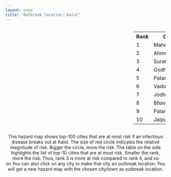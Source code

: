 ```yaml
---
layout: page
title: "Outbreak location: Kalol"
---
```

<div style="width: 100%; overflow: auto;">
<div style="width: 75%; float: left;">
<div id="mapid">
<script src="https://buda-magenta.github.io/hazard_map/load_map.js"></script>

<script>
var marker_outbreak = L.marker([22.610318, 73.461706],{"autoPan": true}).addTo(map); marker_outbreak.bindTooltip("Kalol").openTooltip();

var circle_1 = L.circle([23.666667, 72.500000], {"pane": "markerPane", "color": "red", "fill": true, "fillOpacity": 0.2, "fillRule": "evenodd", "lineCap": "round", "lineJoin": "round", "opacity": 1.0, "radius": 114060, "stroke": true, "weight": 3}).addTo(map);
circle_1.bindTooltip("Mahesana<br>rank: 1<br>hazard index: 0.114061")
circle_1.bindPopup('<a href="https://buda-magenta.github.io/hazard_map/Mahesana">Mahesana</a>')

var circle_2 = L.circle([23.021624, 72.579707], {"pane": "markerPane", "color": "red", "fill": true, "fillOpacity": 0.2, "fillRule": "evenodd", "lineCap": "round", "lineJoin": "round", "opacity": 1.0, "radius": 70563, "stroke": true, "weight": 3}).addTo(map);
circle_2.bindTooltip("Ahmedabad<br>rank: 2<br>hazard index: 0.070564")
circle_2.bindPopup('<a href="https://buda-magenta.github.io/hazard_map/Ahmedabad">Ahmedabad</a>')

var circle_3 = L.circle([21.170200, 72.831100], {"pane": "markerPane", "color": "red", "fill": true, "fillOpacity": 0.2, "fillRule": "evenodd", "lineCap": "round", "lineJoin": "round", "opacity": 1.0, "radius": 42629, "stroke": true, "weight": 3}).addTo(map);
circle_3.bindTooltip("Surat<br>rank: 3<br>hazard index: 0.042630")
circle_3.bindPopup('<a href="https://buda-magenta.github.io/hazard_map/Surat">Surat</a>')

var circle_4 = L.circle([22.778500, 73.624516], {"pane": "markerPane", "color": "red", "fill": true, "fillOpacity": 0.2, "fillRule": "evenodd", "lineCap": "round", "lineJoin": "round", "opacity": 1.0, "radius": 36085, "stroke": true, "weight": 3}).addTo(map);
circle_4.bindTooltip("Godhra<br>rank: 4<br>hazard index: 0.036085")
circle_4.bindPopup('<a href="https://buda-magenta.github.io/hazard_map/Godhra">Godhra</a>')

var circle_5 = L.circle([23.774057, 71.683735], {"pane": "markerPane", "color": "red", "fill": true, "fillOpacity": 0.2, "fillRule": "evenodd", "lineCap": "round", "lineJoin": "round", "opacity": 1.0, "radius": 35028, "stroke": true, "weight": 3}).addTo(map);
circle_5.bindTooltip("Patan<br>rank: 5<br>hazard index: 0.035028")
circle_5.bindPopup('<a href="https://buda-magenta.github.io/hazard_map/Patan">Patan</a>')

var circle_6 = L.circle([22.297314, 73.194257], {"pane": "markerPane", "color": "red", "fill": true, "fillOpacity": 0.2, "fillRule": "evenodd", "lineCap": "round", "lineJoin": "round", "opacity": 1.0, "radius": 15923, "stroke": true, "weight": 3}).addTo(map);
circle_6.bindTooltip("Vadodara<br>rank: 6<br>hazard index: 0.015924")
circle_6.bindPopup('<a href="https://buda-magenta.github.io/hazard_map/Vadodara">Vadodara</a>')

var circle_7 = L.circle([26.296772, 73.035143], {"pane": "markerPane", "color": "red", "fill": true, "fillOpacity": 0.2, "fillRule": "evenodd", "lineCap": "round", "lineJoin": "round", "opacity": 1.0, "radius": 7545, "stroke": true, "weight": 3}).addTo(map);
circle_7.bindTooltip("Jodhpur<br>rank: 7<br>hazard index: 0.007545")
circle_7.bindPopup('<a href="https://buda-magenta.github.io/hazard_map/Jodhpur">Jodhpur</a>')

var circle_8 = L.circle([21.771884, 72.141645], {"pane": "markerPane", "color": "red", "fill": true, "fillOpacity": 0.2, "fillRule": "evenodd", "lineCap": "round", "lineJoin": "round", "opacity": 1.0, "radius": 5437, "stroke": true, "weight": 3}).addTo(map);
circle_8.bindTooltip("Bhavnagar<br>rank: 8<br>hazard index: 0.005437")
circle_8.bindPopup('<a href="https://buda-magenta.github.io/hazard_map/Bhavnagar">Bhavnagar</a>')

var circle_9 = L.circle([24.170979, 72.436638], {"pane": "markerPane", "color": "red", "fill": true, "fillOpacity": 0.2, "fillRule": "evenodd", "lineCap": "round", "lineJoin": "round", "opacity": 1.0, "radius": 5376, "stroke": true, "weight": 3}).addTo(map);
circle_9.bindTooltip("Palanpur<br>rank: 9<br>hazard index: 0.005376")
circle_9.bindPopup('<a href="https://buda-magenta.github.io/hazard_map/Palanpur">Palanpur</a>')

var circle_10 = L.circle([26.915458, 75.818982], {"pane": "markerPane", "color": "red", "fill": true, "fillOpacity": 0.2, "fillRule": "evenodd", "lineCap": "round", "lineJoin": "round", "opacity": 1.0, "radius": 4077, "stroke": true, "weight": 3}).addTo(map);
circle_10.bindTooltip("Jaipur<br>rank: 10<br>hazard index: 0.004077")
circle_10.bindPopup('<a href="https://buda-magenta.github.io/hazard_map/Jaipur">Jaipur</a>')

var circle_11 = L.circle([19.075990, 72.877393], {"pane": "markerPane", "color": "red", "fill": true, "fillOpacity": 0.2, "fillRule": "evenodd", "lineCap": "round", "lineJoin": "round", "opacity": 1.0, "radius": 3006, "stroke": true, "weight": 3}).addTo(map);
circle_11.bindTooltip("Mumbai<br>rank: 11<br>hazard index: 0.003007")
circle_11.bindPopup('<a href="https://buda-magenta.github.io/hazard_map/Mumbai">Mumbai</a>')

var circle_12 = L.circle([23.480592, 74.917790], {"pane": "markerPane", "color": "red", "fill": true, "fillOpacity": 0.2, "fillRule": "evenodd", "lineCap": "round", "lineJoin": "round", "opacity": 1.0, "radius": 2992, "stroke": true, "weight": 3}).addTo(map);
circle_12.bindTooltip("Ratlam<br>rank: 12<br>hazard index: 0.002993")
circle_12.bindPopup('<a href="https://buda-magenta.github.io/hazard_map/Ratlam">Ratlam</a>')

var circle_13 = L.circle([22.305199, 70.802833], {"pane": "markerPane", "color": "red", "fill": true, "fillOpacity": 0.2, "fillRule": "evenodd", "lineCap": "round", "lineJoin": "round", "opacity": 1.0, "radius": 2707, "stroke": true, "weight": 3}).addTo(map);
circle_13.bindTooltip("Rajkot<br>rank: 13<br>hazard index: 0.002707")
circle_13.bindPopup('<a href="https://buda-magenta.github.io/hazard_map/Rajkot">Rajkot</a>')

var circle_14 = L.circle([22.720362, 75.868200], {"pane": "markerPane", "color": "red", "fill": true, "fillOpacity": 0.2, "fillRule": "evenodd", "lineCap": "round", "lineJoin": "round", "opacity": 1.0, "radius": 2334, "stroke": true, "weight": 3}).addTo(map);
circle_14.bindTooltip("Indore<br>rank: 14<br>hazard index: 0.002335")
circle_14.bindPopup('<a href="https://buda-magenta.github.io/hazard_map/Indore">Indore</a>')

var circle_15 = L.circle([22.689507, 72.871520], {"pane": "markerPane", "color": "red", "fill": true, "fillOpacity": 0.2, "fillRule": "evenodd", "lineCap": "round", "lineJoin": "round", "opacity": 1.0, "radius": 2124, "stroke": true, "weight": 3}).addTo(map);
circle_15.bindTooltip("Nadiad<br>rank: 15<br>hazard index: 0.002124")
circle_15.bindPopup('<a href="https://buda-magenta.github.io/hazard_map/Nadiad">Nadiad</a>')

var circle_16 = L.circle([23.223288, 72.649227], {"pane": "markerPane", "color": "red", "fill": true, "fillOpacity": 0.2, "fillRule": "evenodd", "lineCap": "round", "lineJoin": "round", "opacity": 1.0, "radius": 2058, "stroke": true, "weight": 3}).addTo(map);
circle_16.bindTooltip("Gandhinagar<br>rank: 16<br>hazard index: 0.002059")
circle_16.bindPopup('<a href="https://buda-magenta.github.io/hazard_map/Gandhinagar">Gandhinagar</a>')

var circle_17 = L.circle([22.558499, 72.962563], {"pane": "markerPane", "color": "red", "fill": true, "fillOpacity": 0.2, "fillRule": "evenodd", "lineCap": "round", "lineJoin": "round", "opacity": 1.0, "radius": 1921, "stroke": true, "weight": 3}).addTo(map);
circle_17.bindTooltip("Anand<br>rank: 17<br>hazard index: 0.001922")
circle_17.bindPopup('<a href="https://buda-magenta.github.io/hazard_map/Anand">Anand</a>')

var circle_18 = L.circle([28.651718, 77.221939], {"pane": "markerPane", "color": "red", "fill": true, "fillOpacity": 0.2, "fillRule": "evenodd", "lineCap": "round", "lineJoin": "round", "opacity": 1.0, "radius": 1873, "stroke": true, "weight": 3}).addTo(map);
circle_18.bindTooltip("Delhi<br>rank: 18<br>hazard index: 0.001873")
circle_18.bindPopup('<a href="https://buda-magenta.github.io/hazard_map/Delhi">Delhi</a>')

var circle_19 = L.circle([25.604091, 73.415609], {"pane": "markerPane", "color": "red", "fill": true, "fillOpacity": 0.2, "fillRule": "evenodd", "lineCap": "round", "lineJoin": "round", "opacity": 1.0, "radius": 1678, "stroke": true, "weight": 3}).addTo(map);
circle_19.bindTooltip("Pali<br>rank: 19<br>hazard index: 0.001678")
circle_19.bindPopup('<a href="https://buda-magenta.github.io/hazard_map/Pali">Pali</a>')

var circle_20 = L.circle([22.750000, 71.666667], {"pane": "markerPane", "color": "red", "fill": true, "fillOpacity": 0.2, "fillRule": "evenodd", "lineCap": "round", "lineJoin": "round", "opacity": 1.0, "radius": 1664, "stroke": true, "weight": 3}).addTo(map);
circle_20.bindTooltip("Surendranagar<br>rank: 20<br>hazard index: 0.001664")
circle_20.bindPopup('<a href="https://buda-magenta.github.io/hazard_map/Surendranagar">Surendranagar</a>')

var circle_21 = L.circle([21.750000, 73.000000], {"pane": "markerPane", "color": "red", "fill": true, "fillOpacity": 0.2, "fillRule": "evenodd", "lineCap": "round", "lineJoin": "round", "opacity": 1.0, "radius": 1603, "stroke": true, "weight": 3}).addTo(map);
circle_21.bindTooltip("Bharuch<br>rank: 21<br>hazard index: 0.001604")
circle_21.bindPopup('<a href="https://buda-magenta.github.io/hazard_map/Bharuch">Bharuch</a>')

var circle_22 = L.circle([20.952407, 72.932383], {"pane": "markerPane", "color": "red", "fill": true, "fillOpacity": 0.2, "fillRule": "evenodd", "lineCap": "round", "lineJoin": "round", "opacity": 1.0, "radius": 1521, "stroke": true, "weight": 3}).addTo(map);
circle_22.bindTooltip("Navsari<br>rank: 22<br>hazard index: 0.001522")
circle_22.bindPopup('<a href="https://buda-magenta.github.io/hazard_map/Navsari">Navsari</a>')

var circle_23 = L.circle([28.015929, 73.317137], {"pane": "markerPane", "color": "red", "fill": true, "fillOpacity": 0.2, "fillRule": "evenodd", "lineCap": "round", "lineJoin": "round", "opacity": 1.0, "radius": 1510, "stroke": true, "weight": 3}).addTo(map);
circle_23.bindTooltip("Bikaner<br>rank: 23<br>hazard index: 0.001511")
circle_23.bindPopup('<a href="https://buda-magenta.github.io/hazard_map/Bikaner">Bikaner</a>')

var circle_24 = L.circle([21.365999, 74.284004], {"pane": "markerPane", "color": "red", "fill": true, "fillOpacity": 0.2, "fillRule": "evenodd", "lineCap": "round", "lineJoin": "round", "opacity": 1.0, "radius": 1365, "stroke": true, "weight": 3}).addTo(map);
circle_24.bindTooltip("Nandurbar<br>rank: 24<br>hazard index: 0.001365")
circle_24.bindPopup('<a href="https://buda-magenta.github.io/hazard_map/Nandurbar">Nandurbar</a>')

var circle_25 = L.circle([23.258486, 77.401989], {"pane": "markerPane", "color": "red", "fill": true, "fillOpacity": 0.2, "fillRule": "evenodd", "lineCap": "round", "lineJoin": "round", "opacity": 1.0, "radius": 1272, "stroke": true, "weight": 3}).addTo(map);
circle_25.bindTooltip("Bhopal<br>rank: 25<br>hazard index: 0.001272")
circle_25.bindPopup('<a href="https://buda-magenta.github.io/hazard_map/Bhopal">Bhopal</a>')

var circle_26 = L.circle([22.168600, 71.668500], {"pane": "markerPane", "color": "red", "fill": true, "fillOpacity": 0.2, "fillRule": "evenodd", "lineCap": "round", "lineJoin": "round", "opacity": 1.0, "radius": 1193, "stroke": true, "weight": 3}).addTo(map);
circle_26.bindTooltip("Botad<br>rank: 26<br>hazard index: 0.001193")
circle_26.bindPopup('<a href="https://buda-magenta.github.io/hazard_map/Botad">Botad</a>')

var circle_27 = L.circle([23.493079, 74.348402], {"pane": "markerPane", "color": "red", "fill": true, "fillOpacity": 0.2, "fillRule": "evenodd", "lineCap": "round", "lineJoin": "round", "opacity": 1.0, "radius": 1069, "stroke": true, "weight": 3}).addTo(map);
circle_27.bindTooltip("Banswara<br>rank: 27<br>hazard index: 0.001070")
circle_27.bindPopup('<a href="https://buda-magenta.github.io/hazard_map/Banswara">Banswara</a>')

var circle_28 = L.circle([23.174597, 75.785142], {"pane": "markerPane", "color": "red", "fill": true, "fillOpacity": 0.2, "fillRule": "evenodd", "lineCap": "round", "lineJoin": "round", "opacity": 1.0, "radius": 978, "stroke": true, "weight": 3}).addTo(map);
circle_28.bindTooltip("Ujjain<br>rank: 28<br>hazard index: 0.000979")
circle_28.bindPopup('<a href="https://buda-magenta.github.io/hazard_map/Ujjain">Ujjain</a>')

var circle_29 = L.circle([26.469100, 74.639000], {"pane": "markerPane", "color": "red", "fill": true, "fillOpacity": 0.2, "fillRule": "evenodd", "lineCap": "round", "lineJoin": "round", "opacity": 1.0, "radius": 929, "stroke": true, "weight": 3}).addTo(map);
circle_29.bindTooltip("Ajmer<br>rank: 29<br>hazard index: 0.000930")
circle_29.bindPopup('<a href="https://buda-magenta.github.io/hazard_map/Ajmer">Ajmer</a>')

var circle_30 = L.circle([23.160894, 79.949770], {"pane": "markerPane", "color": "red", "fill": true, "fillOpacity": 0.2, "fillRule": "evenodd", "lineCap": "round", "lineJoin": "round", "opacity": 1.0, "radius": 747, "stroke": true, "weight": 3}).addTo(map);
circle_30.bindTooltip("Jabalpur<br>rank: 30<br>hazard index: 0.000747")
circle_30.bindPopup('<a href="https://buda-magenta.github.io/hazard_map/Jabalpur">Jabalpur</a>')

var circle_31 = L.circle([23.071874, 70.131715], {"pane": "markerPane", "color": "red", "fill": true, "fillOpacity": 0.2, "fillRule": "evenodd", "lineCap": "round", "lineJoin": "round", "opacity": 1.0, "radius": 683, "stroke": true, "weight": 3}).addTo(map);
circle_31.bindTooltip("Gandhidham<br>rank: 31<br>hazard index: 0.000684")
circle_31.bindPopup('<a href="https://buda-magenta.github.io/hazard_map/Gandhidham">Gandhidham</a>')

var circle_32 = L.circle([20.432402, 73.141172], {"pane": "markerPane", "color": "red", "fill": true, "fillOpacity": 0.2, "fillRule": "evenodd", "lineCap": "round", "lineJoin": "round", "opacity": 1.0, "radius": 653, "stroke": true, "weight": 3}).addTo(map);
circle_32.bindTooltip("Valsad<br>rank: 32<br>hazard index: 0.000653")
circle_32.bindPopup('<a href="https://buda-magenta.github.io/hazard_map/Valsad">Valsad</a>')

var circle_33 = L.circle([20.843512, 75.525927], {"pane": "markerPane", "color": "red", "fill": true, "fillOpacity": 0.2, "fillRule": "evenodd", "lineCap": "round", "lineJoin": "round", "opacity": 1.0, "radius": 586, "stroke": true, "weight": 3}).addTo(map);
circle_33.bindTooltip("Jalgaon<br>rank: 33<br>hazard index: 0.000586")
circle_33.bindPopup('<a href="https://buda-magenta.github.io/hazard_map/Jalgaon">Jalgaon</a>')

var circle_34 = L.circle([12.979120, 77.591300], {"pane": "markerPane", "color": "red", "fill": true, "fillOpacity": 0.2, "fillRule": "evenodd", "lineCap": "round", "lineJoin": "round", "opacity": 1.0, "radius": 574, "stroke": true, "weight": 3}).addTo(map);
circle_34.bindTooltip("Bangalore<br>rank: 34<br>hazard index: 0.000575")
circle_34.bindPopup('<a href="https://buda-magenta.github.io/hazard_map/Bangalore">Bangalore</a>')

var circle_35 = L.circle([19.439885, 72.880383], {"pane": "markerPane", "color": "red", "fill": true, "fillOpacity": 0.2, "fillRule": "evenodd", "lineCap": "round", "lineJoin": "round", "opacity": 1.0, "radius": 569, "stroke": true, "weight": 3}).addTo(map);
circle_35.bindTooltip("Vasai<br>rank: 35<br>hazard index: 0.000569")
circle_35.bindPopup('<a href="https://buda-magenta.github.io/hazard_map/Vasai">Vasai</a>')

var circle_36 = L.circle([22.473242, 70.055210], {"pane": "markerPane", "color": "red", "fill": true, "fillOpacity": 0.2, "fillRule": "evenodd", "lineCap": "round", "lineJoin": "round", "opacity": 1.0, "radius": 378, "stroke": true, "weight": 3}).addTo(map);
circle_36.bindTooltip("Jamnagar<br>rank: 36<br>hazard index: 0.000379")
circle_36.bindPopup('<a href="https://buda-magenta.github.io/hazard_map/Jamnagar">Jamnagar</a>')

var circle_37 = L.circle([26.838100, 80.934600], {"pane": "markerPane", "color": "red", "fill": true, "fillOpacity": 0.2, "fillRule": "evenodd", "lineCap": "round", "lineJoin": "round", "opacity": 1.0, "radius": 376, "stroke": true, "weight": 3}).addTo(map);
circle_37.bindTooltip("Lucknow<br>rank: 37<br>hazard index: 0.000376")
circle_37.bindPopup('<a href="https://buda-magenta.github.io/hazard_map/Lucknow">Lucknow</a>')

var circle_38 = L.circle([26.460914, 80.321759], {"pane": "markerPane", "color": "red", "fill": true, "fillOpacity": 0.2, "fillRule": "evenodd", "lineCap": "round", "lineJoin": "round", "opacity": 1.0, "radius": 369, "stroke": true, "weight": 3}).addTo(map);
circle_38.bindTooltip("Kanpur<br>rank: 38<br>hazard index: 0.000370")
circle_38.bindPopup('<a href="https://buda-magenta.github.io/hazard_map/Kanpur">Kanpur</a>')

var circle_39 = L.circle([18.521428, 73.854454], {"pane": "markerPane", "color": "red", "fill": true, "fillOpacity": 0.2, "fillRule": "evenodd", "lineCap": "round", "lineJoin": "round", "opacity": 1.0, "radius": 353, "stroke": true, "weight": 3}).addTo(map);
circle_39.bindTooltip("Pune<br>rank: 39<br>hazard index: 0.000354")
circle_39.bindPopup('<a href="https://buda-magenta.github.io/hazard_map/Pune">Pune</a>')

var circle_40 = L.circle([23.000000, 76.166667], {"pane": "markerPane", "color": "red", "fill": true, "fillOpacity": 0.2, "fillRule": "evenodd", "lineCap": "round", "lineJoin": "round", "opacity": 1.0, "radius": 344, "stroke": true, "weight": 3}).addTo(map);
circle_40.bindTooltip("Dewas<br>rank: 40<br>hazard index: 0.000345")
circle_40.bindPopup('<a href="https://buda-magenta.github.io/hazard_map/Dewas">Dewas</a>')

var circle_41 = L.circle([17.388786, 78.461065], {"pane": "markerPane", "color": "red", "fill": true, "fillOpacity": 0.2, "fillRule": "evenodd", "lineCap": "round", "lineJoin": "round", "opacity": 1.0, "radius": 329, "stroke": true, "weight": 3}).addTo(map);
circle_41.bindTooltip("Hyderabad<br>rank: 41<br>hazard index: 0.000329")
circle_41.bindPopup('<a href="https://buda-magenta.github.io/hazard_map/Hyderabad">Hyderabad</a>')

var circle_42 = L.circle([22.541418, 88.357691], {"pane": "markerPane", "color": "red", "fill": true, "fillOpacity": 0.2, "fillRule": "evenodd", "lineCap": "round", "lineJoin": "round", "opacity": 1.0, "radius": 323, "stroke": true, "weight": 3}).addTo(map);
circle_42.bindTooltip("Kolkata<br>rank: 42<br>hazard index: 0.000324")
circle_42.bindPopup('<a href="https://buda-magenta.github.io/hazard_map/Kolkata">Kolkata</a>')

var circle_43 = L.circle([24.578721, 73.686257], {"pane": "markerPane", "color": "red", "fill": true, "fillOpacity": 0.2, "fillRule": "evenodd", "lineCap": "round", "lineJoin": "round", "opacity": 1.0, "radius": 323, "stroke": true, "weight": 3}).addTo(map);
circle_43.bindTooltip("Udaipur<br>rank: 43<br>hazard index: 0.000324")
circle_43.bindPopup('<a href="https://buda-magenta.github.io/hazard_map/Udaipur">Udaipur</a>')

var circle_44 = L.circle([13.083694, 80.270186], {"pane": "markerPane", "color": "red", "fill": true, "fillOpacity": 0.2, "fillRule": "evenodd", "lineCap": "round", "lineJoin": "round", "opacity": 1.0, "radius": 320, "stroke": true, "weight": 3}).addTo(map);
circle_44.bindTooltip("Chennai<br>rank: 44<br>hazard index: 0.000321")
circle_44.bindPopup('<a href="https://buda-magenta.github.io/hazard_map/Chennai">Chennai</a>')

var circle_45 = L.circle([20.761862, 77.192172], {"pane": "markerPane", "color": "red", "fill": true, "fillOpacity": 0.2, "fillRule": "evenodd", "lineCap": "round", "lineJoin": "round", "opacity": 1.0, "radius": 296, "stroke": true, "weight": 3}).addTo(map);
circle_45.bindTooltip("Akola<br>rank: 45<br>hazard index: 0.000297")
circle_45.bindPopup('<a href="https://buda-magenta.github.io/hazard_map/Akola">Akola</a>')

var circle_46 = L.circle([20.011247, 73.790236], {"pane": "markerPane", "color": "red", "fill": true, "fillOpacity": 0.2, "fillRule": "evenodd", "lineCap": "round", "lineJoin": "round", "opacity": 1.0, "radius": 296, "stroke": true, "weight": 3}).addTo(map);
circle_46.bindTooltip("Nashik<br>rank: 46<br>hazard index: 0.000296")
circle_46.bindPopup('<a href="https://buda-magenta.github.io/hazard_map/Nashik">Nashik</a>')

var circle_47 = L.circle([26.099214, 74.312704], {"pane": "markerPane", "color": "red", "fill": true, "fillOpacity": 0.2, "fillRule": "evenodd", "lineCap": "round", "lineJoin": "round", "opacity": 1.0, "radius": 248, "stroke": true, "weight": 3}).addTo(map);
circle_47.bindTooltip("Beawar<br>rank: 47<br>hazard index: 0.000249")
circle_47.bindPopup('<a href="https://buda-magenta.github.io/hazard_map/Beawar">Beawar</a>')

var circle_48 = L.circle([25.196826, 76.000893], {"pane": "markerPane", "color": "red", "fill": true, "fillOpacity": 0.2, "fillRule": "evenodd", "lineCap": "round", "lineJoin": "round", "opacity": 1.0, "radius": 245, "stroke": true, "weight": 3}).addTo(map);
circle_48.bindTooltip("Kota<br>rank: 48<br>hazard index: 0.000245")
circle_48.bindPopup('<a href="https://buda-magenta.github.io/hazard_map/Kota">Kota</a>')

var circle_49 = L.circle([20.993276, 75.839983], {"pane": "markerPane", "color": "red", "fill": true, "fillOpacity": 0.2, "fillRule": "evenodd", "lineCap": "round", "lineJoin": "round", "opacity": 1.0, "radius": 241, "stroke": true, "weight": 3}).addTo(map);
circle_49.bindTooltip("Bhusawal<br>rank: 49<br>hazard index: 0.000241")
circle_49.bindPopup('<a href="https://buda-magenta.github.io/hazard_map/Bhusawal">Bhusawal</a>')

var circle_50 = L.circle([23.247245, 69.668339], {"pane": "markerPane", "color": "red", "fill": true, "fillOpacity": 0.2, "fillRule": "evenodd", "lineCap": "round", "lineJoin": "round", "opacity": 1.0, "radius": 237, "stroke": true, "weight": 3}).addTo(map);
circle_50.bindTooltip("Bhuj<br>rank: 50<br>hazard index: 0.000237")
circle_50.bindPopup('<a href="https://buda-magenta.github.io/hazard_map/Bhuj">Bhuj</a>')

var circle_51 = L.circle([24.268349, 72.204387], {"pane": "markerPane", "color": "red", "fill": true, "fillOpacity": 0.2, "fillRule": "evenodd", "lineCap": "round", "lineJoin": "round", "opacity": 1.0, "radius": 236, "stroke": true, "weight": 3}).addTo(map);
circle_51.bindTooltip("Deesa<br>rank: 51<br>hazard index: 0.000236")
circle_51.bindPopup('<a href="https://buda-magenta.github.io/hazard_map/Deesa">Deesa</a>')

var circle_52 = L.circle([27.060786, 74.176675], {"pane": "markerPane", "color": "red", "fill": true, "fillOpacity": 0.2, "fillRule": "evenodd", "lineCap": "round", "lineJoin": "round", "opacity": 1.0, "radius": 234, "stroke": true, "weight": 3}).addTo(map);
circle_52.bindTooltip("Nagaur<br>rank: 52<br>hazard index: 0.000235")
circle_52.bindPopup('<a href="https://buda-magenta.github.io/hazard_map/Nagaur">Nagaur</a>')

var circle_53 = L.circle([23.587548, 75.675679], {"pane": "markerPane", "color": "red", "fill": true, "fillOpacity": 0.2, "fillRule": "evenodd", "lineCap": "round", "lineJoin": "round", "opacity": 1.0, "radius": 214, "stroke": true, "weight": 3}).addTo(map);
circle_53.bindTooltip("Nagda<br>rank: 53<br>hazard index: 0.000215")
circle_53.bindPopup('<a href="https://buda-magenta.github.io/hazard_map/Nagda">Nagda</a>')

var circle_54 = L.circle([27.175255, 78.009816], {"pane": "markerPane", "color": "red", "fill": true, "fillOpacity": 0.2, "fillRule": "evenodd", "lineCap": "round", "lineJoin": "round", "opacity": 1.0, "radius": 210, "stroke": true, "weight": 3}).addTo(map);
circle_54.bindTooltip("Agra<br>rank: 54<br>hazard index: 0.000211")
circle_54.bindPopup('<a href="https://buda-magenta.github.io/hazard_map/Agra">Agra</a>')

var circle_55 = L.circle([26.588559, 74.861097], {"pane": "markerPane", "color": "red", "fill": true, "fillOpacity": 0.2, "fillRule": "evenodd", "lineCap": "round", "lineJoin": "round", "opacity": 1.0, "radius": 205, "stroke": true, "weight": 3}).addTo(map);
circle_55.bindTooltip("Kishangarh<br>rank: 55<br>hazard index: 0.000206")
circle_55.bindPopup('<a href="https://buda-magenta.github.io/hazard_map/Kishangarh">Kishangarh</a>')

var circle_56 = L.circle([15.398403, 73.812918], {"pane": "markerPane", "color": "red", "fill": true, "fillOpacity": 0.2, "fillRule": "evenodd", "lineCap": "round", "lineJoin": "round", "opacity": 1.0, "radius": 175, "stroke": true, "weight": 3}).addTo(map);
circle_56.bindTooltip("Vasco Da Gama<br>rank: 56<br>hazard index: 0.000176")
circle_56.bindPopup('<a href="https://buda-magenta.github.io/hazard_map/Vasco_Da_Gama">Vasco Da Gama</a>')

var circle_57 = L.circle([19.194329, 72.970178], {"pane": "markerPane", "color": "red", "fill": true, "fillOpacity": 0.2, "fillRule": "evenodd", "lineCap": "round", "lineJoin": "round", "opacity": 1.0, "radius": 168, "stroke": true, "weight": 3}).addTo(map);
circle_57.bindTooltip("Thane<br>rank: 57<br>hazard index: 0.000168")
circle_57.bindPopup('<a href="https://buda-magenta.github.io/hazard_map/Thane">Thane</a>')

var circle_58 = L.circle([28.402979, 77.310384], {"pane": "markerPane", "color": "red", "fill": true, "fillOpacity": 0.2, "fillRule": "evenodd", "lineCap": "round", "lineJoin": "round", "opacity": 1.0, "radius": 156, "stroke": true, "weight": 3}).addTo(map);
circle_58.bindTooltip("Faridabad<br>rank: 58<br>hazard index: 0.000156")
circle_58.bindPopup('<a href="https://buda-magenta.github.io/hazard_map/Faridabad">Faridabad</a>')

var circle_59 = L.circle([21.517410, 70.464275], {"pane": "markerPane", "color": "red", "fill": true, "fillOpacity": 0.2, "fillRule": "evenodd", "lineCap": "round", "lineJoin": "round", "opacity": 1.0, "radius": 143, "stroke": true, "weight": 3}).addTo(map);
circle_59.bindTooltip("Junagadh<br>rank: 59<br>hazard index: 0.000143")
circle_59.bindPopup('<a href="https://buda-magenta.github.io/hazard_map/Junagadh">Junagadh</a>')

var circle_60 = L.circle([27.662826, 75.027926], {"pane": "markerPane", "color": "red", "fill": true, "fillOpacity": 0.2, "fillRule": "evenodd", "lineCap": "round", "lineJoin": "round", "opacity": 1.0, "radius": 136, "stroke": true, "weight": 3}).addTo(map);
circle_60.bindTooltip("Sikar<br>rank: 60<br>hazard index: 0.000137")
circle_60.bindPopup('<a href="https://buda-magenta.github.io/hazard_map/Sikar">Sikar</a>')

var circle_61 = L.circle([29.000653, 77.768229], {"pane": "markerPane", "color": "red", "fill": true, "fillOpacity": 0.2, "fillRule": "evenodd", "lineCap": "round", "lineJoin": "round", "opacity": 1.0, "radius": 130, "stroke": true, "weight": 3}).addTo(map);
circle_61.bindTooltip("Meerut<br>rank: 61<br>hazard index: 0.000130")
circle_61.bindPopup('<a href="https://buda-magenta.github.io/hazard_map/Meerut">Meerut</a>')

var circle_62 = L.circle([25.438130, 81.833800], {"pane": "markerPane", "color": "red", "fill": true, "fillOpacity": 0.2, "fillRule": "evenodd", "lineCap": "round", "lineJoin": "round", "opacity": 1.0, "radius": 125, "stroke": true, "weight": 3}).addTo(map);
circle_62.bindTooltip("Allahabad<br>rank: 62<br>hazard index: 0.000125")
circle_62.bindPopup('<a href="https://buda-magenta.github.io/hazard_map/Allahabad">Allahabad</a>')

var circle_63 = L.circle([21.149813, 79.082056], {"pane": "markerPane", "color": "red", "fill": true, "fillOpacity": 0.2, "fillRule": "evenodd", "lineCap": "round", "lineJoin": "round", "opacity": 1.0, "radius": 122, "stroke": true, "weight": 3}).addTo(map);
circle_63.bindTooltip("Nagpur<br>rank: 63<br>hazard index: 0.000122")
circle_63.bindPopup('<a href="https://buda-magenta.github.io/hazard_map/Nagpur">Nagpur</a>')

var circle_64 = L.circle([25.335649, 83.007629], {"pane": "markerPane", "color": "red", "fill": true, "fillOpacity": 0.2, "fillRule": "evenodd", "lineCap": "round", "lineJoin": "round", "opacity": 1.0, "radius": 106, "stroke": true, "weight": 3}).addTo(map);
circle_64.bindTooltip("Varanasi<br>rank: 64<br>hazard index: 0.000106")
circle_64.bindPopup('<a href="https://buda-magenta.github.io/hazard_map/Varanasi">Varanasi</a>')

var circle_65 = L.circle([25.531031, 78.652689], {"pane": "markerPane", "color": "red", "fill": true, "fillOpacity": 0.2, "fillRule": "evenodd", "lineCap": "round", "lineJoin": "round", "opacity": 1.0, "radius": 99, "stroke": true, "weight": 3}).addTo(map);
circle_65.bindTooltip("Jhansi<br>rank: 65<br>hazard index: 0.000100")
circle_65.bindPopup('<a href="https://buda-magenta.github.io/hazard_map/Jhansi">Jhansi</a>')

var circle_66 = L.circle([26.671329, 83.364583], {"pane": "markerPane", "color": "red", "fill": true, "fillOpacity": 0.2, "fillRule": "evenodd", "lineCap": "round", "lineJoin": "round", "opacity": 1.0, "radius": 89, "stroke": true, "weight": 3}).addTo(map);
circle_66.bindTooltip("Gorakhpur<br>rank: 66<br>hazard index: 0.000090")
circle_66.bindPopup('<a href="https://buda-magenta.github.io/hazard_map/Gorakhpur">Gorakhpur</a>')

var circle_67 = L.circle([29.367200, 74.298364], {"pane": "markerPane", "color": "red", "fill": true, "fillOpacity": 0.2, "fillRule": "evenodd", "lineCap": "round", "lineJoin": "round", "opacity": 1.0, "radius": 86, "stroke": true, "weight": 3}).addTo(map);
circle_67.bindTooltip("Hanumangarh<br>rank: 67<br>hazard index: 0.000087")
circle_67.bindPopup('<a href="https://buda-magenta.github.io/hazard_map/Hanumangarh">Hanumangarh</a>')

var circle_68 = L.circle([9.931308, 76.267414], {"pane": "markerPane", "color": "red", "fill": true, "fillOpacity": 0.2, "fillRule": "evenodd", "lineCap": "round", "lineJoin": "round", "opacity": 1.0, "radius": 82, "stroke": true, "weight": 3}).addTo(map);
circle_68.bindTooltip("Kochi<br>rank: 68<br>hazard index: 0.000082")
circle_68.bindPopup('<a href="https://buda-magenta.github.io/hazard_map/Kochi">Kochi</a>')

var circle_69 = L.circle([27.177366, 78.389912], {"pane": "markerPane", "color": "red", "fill": true, "fillOpacity": 0.2, "fillRule": "evenodd", "lineCap": "round", "lineJoin": "round", "opacity": 1.0, "radius": 80, "stroke": true, "weight": 3}).addTo(map);
circle_69.bindTooltip("Firozabad<br>rank: 69<br>hazard index: 0.000081")
circle_69.bindPopup('<a href="https://buda-magenta.github.io/hazard_map/Firozabad">Firozabad</a>')

var circle_70 = L.circle([24.265131, 75.387182], {"pane": "markerPane", "color": "red", "fill": true, "fillOpacity": 0.2, "fillRule": "evenodd", "lineCap": "round", "lineJoin": "round", "opacity": 1.0, "radius": 78, "stroke": true, "weight": 3}).addTo(map);
circle_70.bindTooltip("Mandsaur<br>rank: 70<br>hazard index: 0.000078")
circle_70.bindPopup('<a href="https://buda-magenta.github.io/hazard_map/Mandsaur">Mandsaur</a>')

var circle_71 = L.circle([23.115688, 77.066239], {"pane": "markerPane", "color": "red", "fill": true, "fillOpacity": 0.2, "fillRule": "evenodd", "lineCap": "round", "lineJoin": "round", "opacity": 1.0, "radius": 77, "stroke": true, "weight": 3}).addTo(map);
circle_71.bindTooltip("Sehore<br>rank: 71<br>hazard index: 0.000077")
circle_71.bindPopup('<a href="https://buda-magenta.github.io/hazard_map/Sehore">Sehore</a>')

var circle_72 = L.circle([20.905700, 70.378100], {"pane": "markerPane", "color": "red", "fill": true, "fillOpacity": 0.2, "fillRule": "evenodd", "lineCap": "round", "lineJoin": "round", "opacity": 1.0, "radius": 75, "stroke": true, "weight": 3}).addTo(map);
circle_72.bindTooltip("Veraval<br>rank: 72<br>hazard index: 0.000075")
circle_72.bindPopup('<a href="https://buda-magenta.github.io/hazard_map/Veraval">Veraval</a>')

var circle_73 = L.circle([24.462465, 74.850114], {"pane": "markerPane", "color": "red", "fill": true, "fillOpacity": 0.2, "fillRule": "evenodd", "lineCap": "round", "lineJoin": "round", "opacity": 1.0, "radius": 73, "stroke": true, "weight": 3}).addTo(map);
circle_73.bindTooltip("Nimach<br>rank: 73<br>hazard index: 0.000074")
circle_73.bindPopup('<a href="https://buda-magenta.github.io/hazard_map/Nimach">Nimach</a>')

var circle_74 = L.circle([29.168807, 75.746110], {"pane": "markerPane", "color": "red", "fill": true, "fillOpacity": 0.2, "fillRule": "evenodd", "lineCap": "round", "lineJoin": "round", "opacity": 1.0, "radius": 70, "stroke": true, "weight": 3}).addTo(map);
circle_74.bindTooltip("Hisar<br>rank: 74<br>hazard index: 0.000070")
circle_74.bindPopup('<a href="https://buda-magenta.github.io/hazard_map/Hisar">Hisar</a>')

var circle_75 = L.circle([28.206144, 74.691907], {"pane": "markerPane", "color": "red", "fill": true, "fillOpacity": 0.2, "fillRule": "evenodd", "lineCap": "round", "lineJoin": "round", "opacity": 1.0, "radius": 68, "stroke": true, "weight": 3}).addTo(map);
circle_75.bindTooltip("Churu<br>rank: 75<br>hazard index: 0.000069")
circle_75.bindPopup('<a href="https://buda-magenta.github.io/hazard_map/Churu">Churu</a>')

var circle_76 = L.circle([24.500000, 74.500000], {"pane": "markerPane", "color": "red", "fill": true, "fillOpacity": 0.2, "fillRule": "evenodd", "lineCap": "round", "lineJoin": "round", "opacity": 1.0, "radius": 66, "stroke": true, "weight": 3}).addTo(map);
circle_76.bindTooltip("Chittaurgarh<br>rank: 76<br>hazard index: 0.000067")
circle_76.bindPopup('<a href="https://buda-magenta.github.io/hazard_map/Chittaurgarh">Chittaurgarh</a>')

var circle_77 = L.circle([22.600150, 77.926645], {"pane": "markerPane", "color": "red", "fill": true, "fillOpacity": 0.2, "fillRule": "evenodd", "lineCap": "round", "lineJoin": "round", "opacity": 1.0, "radius": 64, "stroke": true, "weight": 3}).addTo(map);
circle_77.bindTooltip("Hoshangabad<br>rank: 77<br>hazard index: 0.000064")
circle_77.bindPopup('<a href="https://buda-magenta.github.io/hazard_map/Hoshangabad">Hoshangabad</a>')

var circle_78 = L.circle([27.639077, 76.614452], {"pane": "markerPane", "color": "red", "fill": true, "fillOpacity": 0.2, "fillRule": "evenodd", "lineCap": "round", "lineJoin": "round", "opacity": 1.0, "radius": 61, "stroke": true, "weight": 3}).addTo(map);
circle_78.bindTooltip("Alwar<br>rank: 78<br>hazard index: 0.000061")
circle_78.bindPopup('<a href="https://buda-magenta.github.io/hazard_map/Alwar">Alwar</a>')

var circle_79 = L.circle([31.292011, 75.568058], {"pane": "markerPane", "color": "red", "fill": true, "fillOpacity": 0.2, "fillRule": "evenodd", "lineCap": "round", "lineJoin": "round", "opacity": 1.0, "radius": 60, "stroke": true, "weight": 3}).addTo(map);
circle_79.bindTooltip("Jalandhar<br>rank: 79<br>hazard index: 0.000061")
circle_79.bindPopup('<a href="https://buda-magenta.github.io/hazard_map/Jalandhar">Jalandhar</a>')

var circle_80 = L.circle([21.972182, 70.795524], {"pane": "markerPane", "color": "red", "fill": true, "fillOpacity": 0.2, "fillRule": "evenodd", "lineCap": "round", "lineJoin": "round", "opacity": 1.0, "radius": 56, "stroke": true, "weight": 3}).addTo(map);
circle_80.bindTooltip("Gondal<br>rank: 80<br>hazard index: 0.000056")
circle_80.bindPopup('<a href="https://buda-magenta.github.io/hazard_map/Gondal">Gondal</a>')

var circle_81 = L.circle([21.818774, 75.606458], {"pane": "markerPane", "color": "red", "fill": true, "fillOpacity": 0.2, "fillRule": "evenodd", "lineCap": "round", "lineJoin": "round", "opacity": 1.0, "radius": 55, "stroke": true, "weight": 3}).addTo(map);
circle_81.bindTooltip("Khargone<br>rank: 81<br>hazard index: 0.000055")
circle_81.bindPopup('<a href="https://buda-magenta.github.io/hazard_map/Khargone">Khargone</a>')

var circle_82 = L.circle([30.179115, 75.047102], {"pane": "markerPane", "color": "red", "fill": true, "fillOpacity": 0.2, "fillRule": "evenodd", "lineCap": "round", "lineJoin": "round", "opacity": 1.0, "radius": 54, "stroke": true, "weight": 3}).addTo(map);
circle_82.bindTooltip("Bathinda<br>rank: 82<br>hazard index: 0.000054")
circle_82.bindPopup('<a href="https://buda-magenta.github.io/hazard_map/Bathinda">Bathinda</a>')

var circle_83 = L.circle([21.764059, 70.616660], {"pane": "markerPane", "color": "red", "fill": true, "fillOpacity": 0.2, "fillRule": "evenodd", "lineCap": "round", "lineJoin": "round", "opacity": 1.0, "radius": 51, "stroke": true, "weight": 3}).addTo(map);
circle_83.bindTooltip("Jetpur Navagadh<br>rank: 83<br>hazard index: 0.000052")
circle_83.bindPopup('<a href="https://buda-magenta.github.io/hazard_map/Jetpur_Navagadh">Jetpur Navagadh</a>')

var circle_84 = L.circle([26.203725, 78.157363], {"pane": "markerPane", "color": "red", "fill": true, "fillOpacity": 0.2, "fillRule": "evenodd", "lineCap": "round", "lineJoin": "round", "opacity": 1.0, "radius": 51, "stroke": true, "weight": 3}).addTo(map);
circle_84.bindTooltip("Gwalior<br>rank: 84<br>hazard index: 0.000052")
circle_84.bindPopup('<a href="https://buda-magenta.github.io/hazard_map/Gwalior">Gwalior</a>')

var circle_85 = L.circle([25.488773, 74.699613], {"pane": "markerPane", "color": "red", "fill": true, "fillOpacity": 0.2, "fillRule": "evenodd", "lineCap": "round", "lineJoin": "round", "opacity": 1.0, "radius": 50, "stroke": true, "weight": 3}).addTo(map);
circle_85.bindTooltip("Bhilwara<br>rank: 85<br>hazard index: 0.000050")
circle_85.bindPopup('<a href="https://buda-magenta.github.io/hazard_map/Bhilwara">Bhilwara</a>')

var circle_86 = L.circle([28.428262, 77.002700], {"pane": "markerPane", "color": "red", "fill": true, "fillOpacity": 0.2, "fillRule": "evenodd", "lineCap": "round", "lineJoin": "round", "opacity": 1.0, "radius": 49, "stroke": true, "weight": 3}).addTo(map);
circle_86.bindTooltip("Gurgaon<br>rank: 86<br>hazard index: 0.000049")
circle_86.bindPopup('<a href="https://buda-magenta.github.io/hazard_map/Gurgaon">Gurgaon</a>')

var circle_87 = L.circle([29.988077, 77.508130], {"pane": "markerPane", "color": "red", "fill": true, "fillOpacity": 0.2, "fillRule": "evenodd", "lineCap": "round", "lineJoin": "round", "opacity": 1.0, "radius": 46, "stroke": true, "weight": 3}).addTo(map);
circle_87.bindTooltip("Saharanpur<br>rank: 87<br>hazard index: 0.000047")
circle_87.bindPopup('<a href="https://buda-magenta.github.io/hazard_map/Saharanpur">Saharanpur</a>')

var circle_88 = L.circle([27.701115, 74.464936], {"pane": "markerPane", "color": "red", "fill": true, "fillOpacity": 0.2, "fillRule": "evenodd", "lineCap": "round", "lineJoin": "round", "opacity": 1.0, "radius": 46, "stroke": true, "weight": 3}).addTo(map);
circle_88.bindTooltip("Sujangarh<br>rank: 88<br>hazard index: 0.000046")
circle_88.bindPopup('<a href="https://buda-magenta.github.io/hazard_map/Sujangarh">Sujangarh</a>')

var circle_89 = L.circle([23.916667, 78.000000], {"pane": "markerPane", "color": "red", "fill": true, "fillOpacity": 0.2, "fillRule": "evenodd", "lineCap": "round", "lineJoin": "round", "opacity": 1.0, "radius": 44, "stroke": true, "weight": 3}).addTo(map);
circle_89.bindTooltip("Vidisha<br>rank: 89<br>hazard index: 0.000045")
circle_89.bindPopup('<a href="https://buda-magenta.github.io/hazard_map/Vidisha">Vidisha</a>')

var circle_90 = L.circle([23.809612, 78.759114], {"pane": "markerPane", "color": "red", "fill": true, "fillOpacity": 0.2, "fillRule": "evenodd", "lineCap": "round", "lineJoin": "round", "opacity": 1.0, "radius": 44, "stroke": true, "weight": 3}).addTo(map);
circle_90.bindTooltip("Sagar<br>rank: 90<br>hazard index: 0.000044")
circle_90.bindPopup('<a href="https://buda-magenta.github.io/hazard_map/Sagar">Sagar</a>')

var circle_91 = L.circle([21.640900, 69.611000], {"pane": "markerPane", "color": "red", "fill": true, "fillOpacity": 0.2, "fillRule": "evenodd", "lineCap": "round", "lineJoin": "round", "opacity": 1.0, "radius": 44, "stroke": true, "weight": 3}).addTo(map);
circle_91.bindTooltip("Porbandar<br>rank: 91<br>hazard index: 0.000044")
circle_91.bindPopup('<a href="https://buda-magenta.github.io/hazard_map/Porbandar">Porbandar</a>')

var circle_92 = L.circle([18.627929, 73.800983], {"pane": "markerPane", "color": "red", "fill": true, "fillOpacity": 0.2, "fillRule": "evenodd", "lineCap": "round", "lineJoin": "round", "opacity": 1.0, "radius": 42, "stroke": true, "weight": 3}).addTo(map);
circle_92.bindTooltip("Pimpri Chinchwad<br>rank: 92<br>hazard index: 0.000042")
circle_92.bindPopup('<a href="https://buda-magenta.github.io/hazard_map/Pimpri_Chinchwad">Pimpri Chinchwad</a>')

var circle_93 = L.circle([28.195647, 76.616518], {"pane": "markerPane", "color": "red", "fill": true, "fillOpacity": 0.2, "fillRule": "evenodd", "lineCap": "round", "lineJoin": "round", "opacity": 1.0, "radius": 41, "stroke": true, "weight": 3}).addTo(map);
circle_93.bindTooltip("Rewari<br>rank: 93<br>hazard index: 0.000042")
circle_93.bindPopup('<a href="https://buda-magenta.github.io/hazard_map/Rewari">Rewari</a>')

var circle_94 = L.circle([21.237947, 81.633683], {"pane": "markerPane", "color": "red", "fill": true, "fillOpacity": 0.2, "fillRule": "evenodd", "lineCap": "round", "lineJoin": "round", "opacity": 1.0, "radius": 40, "stroke": true, "weight": 3}).addTo(map);
circle_94.bindTooltip("Raipur<br>rank: 94<br>hazard index: 0.000040")
circle_94.bindPopup('<a href="https://buda-magenta.github.io/hazard_map/Raipur">Raipur</a>')

var circle_95 = L.circle([29.448006, 77.740685], {"pane": "markerPane", "color": "red", "fill": true, "fillOpacity": 0.2, "fillRule": "evenodd", "lineCap": "round", "lineJoin": "round", "opacity": 1.0, "radius": 39, "stroke": true, "weight": 3}).addTo(map);
circle_95.bindTooltip("Muzaffarnagar<br>rank: 95<br>hazard index: 0.000039")
circle_95.bindPopup('<a href="https://buda-magenta.github.io/hazard_map/Muzaffarnagar">Muzaffarnagar</a>')

var circle_96 = L.circle([27.633333, 77.583333], {"pane": "markerPane", "color": "red", "fill": true, "fillOpacity": 0.2, "fillRule": "evenodd", "lineCap": "round", "lineJoin": "round", "opacity": 1.0, "radius": 38, "stroke": true, "weight": 3}).addTo(map);
circle_96.bindTooltip("Mathura<br>rank: 96<br>hazard index: 0.000039")
circle_96.bindPopup('<a href="https://buda-magenta.github.io/hazard_map/Mathura">Mathura</a>')

var circle_97 = L.circle([21.154541, 77.644296], {"pane": "markerPane", "color": "red", "fill": true, "fillOpacity": 0.2, "fillRule": "evenodd", "lineCap": "round", "lineJoin": "round", "opacity": 1.0, "radius": 38, "stroke": true, "weight": 3}).addTo(map);
circle_97.bindTooltip("Amravati<br>rank: 97<br>hazard index: 0.000039")
circle_97.bindPopup('<a href="https://buda-magenta.github.io/hazard_map/Amravati">Amravati</a>')

var circle_98 = L.circle([30.325565, 78.043681], {"pane": "markerPane", "color": "red", "fill": true, "fillOpacity": 0.2, "fillRule": "evenodd", "lineCap": "round", "lineJoin": "round", "opacity": 1.0, "radius": 38, "stroke": true, "weight": 3}).addTo(map);
circle_98.bindTooltip("Dehradun<br>rank: 98<br>hazard index: 0.000039")
circle_98.bindPopup('<a href="https://buda-magenta.github.io/hazard_map/Dehradun">Dehradun</a>')

var circle_99 = L.circle([32.718561, 74.858092], {"pane": "markerPane", "color": "red", "fill": true, "fillOpacity": 0.2, "fillRule": "evenodd", "lineCap": "round", "lineJoin": "round", "opacity": 1.0, "radius": 36, "stroke": true, "weight": 3}).addTo(map);
circle_99.bindTooltip("Jammu<br>rank: 99<br>hazard index: 0.000036")
circle_99.bindPopup('<a href="https://buda-magenta.github.io/hazard_map/Jammu">Jammu</a>')

var circle_100 = L.circle([23.833962, 80.392456], {"pane": "markerPane", "color": "red", "fill": true, "fillOpacity": 0.2, "fillRule": "evenodd", "lineCap": "round", "lineJoin": "round", "opacity": 1.0, "radius": 36, "stroke": true, "weight": 3}).addTo(map);
circle_100.bindTooltip("Murwara<br>rank: 100<br>hazard index: 0.000036")
circle_100.bindPopup('<a href="https://buda-magenta.github.io/hazard_map/Murwara">Murwara</a>')
</script>
</div>
</div>


<div style="width: 20%; float: right;">
<table>
<tr>
<th>Rank</th>
<th>City</th>
</tr>

<tr>
<td>1</td>
<td>Mahesana</td>
</tr>

<tr>
<td>2</td>
<td>Ahmedabad</td>
</tr>

<tr>
<td>3</td>
<td>Surat</td>
</tr>

<tr>
<td>4</td>
<td>Godhra</td>
</tr>

<tr>
<td>5</td>
<td>Patan</td>
</tr>

<tr>
<td>6</td>
<td>Vadodara</td>
</tr>

<tr>
<td>7</td>
<td>Jodhpur</td>
</tr>

<tr>
<td>8</td>
<td>Bhavnagar</td>
</tr>

<tr>
<td>9</td>
<td>Palanpur</td>
</tr>

<tr>
<td>10</td>
<td>Jaipur</td>
</tr>

</table>
</div>
</div>


<p align="center">This hazard map shows top-100 cities that are at most risk if an infectious disease breaks out at Kalol. The size of red circle indicates the relative magnitude of risk. Bigger the circle, more the risk. The table on the side highlights the list of top-10 cities that are at most risk. Smaller the rank, more the risk. Thus, rank 3 is more at risk compared to rank 4, and so on.You can also click on any city to make that city an outbreak location. You will get a new hazard map with the chosen city/town as outbreak location.
</p>
